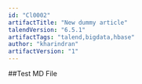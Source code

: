 ```yaml
---
id: "Cl0002"
artifactTitle: "New dummy article"
talendVersion: "6.5.1"
artifactTags: "talend,bigdata,hbase"
author: "kharindran"
artifactVersion: "1"
---
```


##Test MD File